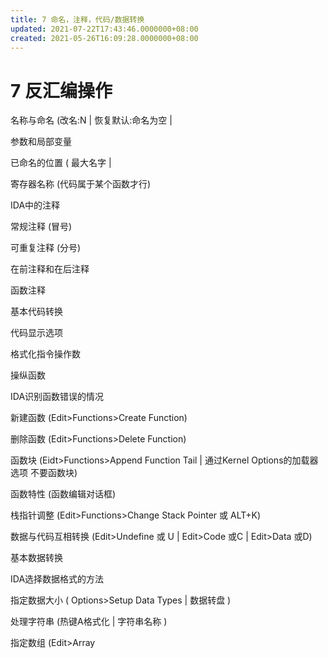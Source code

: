 ```yaml
---
title: 7 命名，注释，代码/数据转换
updated: 2021-07-22T17:43:46.0000000+08:00
created: 2021-05-26T16:09:28.0000000+08:00
---
```


# 7 反汇编操作 
名称与命名 (改名:N \| 恢复默认:命名为空 \|

参数和局部变量

已命名的位置 ( 最大名字 \|

寄存器名称 (代码属于某个函数才行)

IDA中的注释

常规注释 (冒号)

可重复注释 (分号)

在前注释和在后注释

函数注释

基本代码转换

代码显示选项

格式化指令操作数

操纵函数

IDA识别函数错误的情况

新建函数 (Edit\>Functions\>Create Function)

删除函数 (Edit\>Functions\>Delete Function)

函数块 (Eidt\>Functions\>Append Function Tail \| 通过Kernel Options的加载器选项 不要函数块)

函数特性 (函数编辑对话框)

栈指针调整 (Edit\>Functions\>Change Stack Pointer 或 ALT+K)

数据与代码互相转换 (Edit\>Undefine 或 U \| Edit\>Code 或C \| Edit\>Data 或D)

基本数据转换

IDA选择数据格式的方法

指定数据大小 ( Options\>Setup Data Types \| 数据转盘 )

处理字符串 (热键A格式化 \| 字符串名称 )

指定数组 (Edit\>Array
